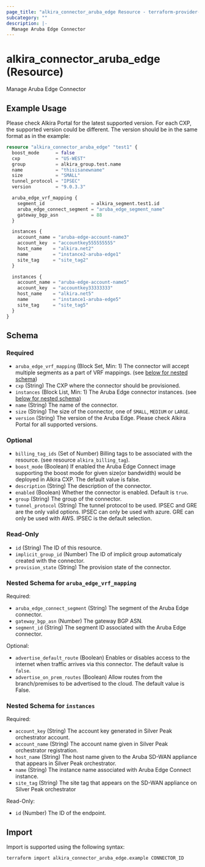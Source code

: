 ```yaml
---
page_title: "alkira_connector_aruba_edge Resource - terraform-provider-alkira"
subcategory: ""
description: |-
  Manage Aruba Edge Connector
---
```


# alkira_connector_aruba_edge (Resource)

Manage Aruba Edge Connector

## Example Usage

Please check Alkira Portal for the latest supported version. For each
CXP, the supported version could be different. The version should be
in the same format as in the example:

```terraform
resource "alkira_connector_aruba_edge" "test1" {
  boost_mode      = false
  cxp             = "US-WEST"
  group           = alkira_group.test.name
  name            = "thisisanewname"
  size            = "SMALL"
  tunnel_protocol = "IPSEC"
  version         = "9.0.3.3"

  aruba_edge_vrf_mapping {
    segment_id                 = alkira_segment.test1.id
    aruba_edge_connect_segment = "aruba_edge_segment_name"
    gateway_bgp_asn            = 88
  }

  instances {
    account_name = "aruba-edge-account-name3"
    account_key  = "accountkey555555555"
    host_name    = "alkira.net2"
    name         = "instance2-aruba-edge1"
    site_tag     = "site_tag2"
  }

  instances {
    account_name = "aruba-edge-account-name5"
    account_key  = "accountkey33333333"
    host_name    = "alkira.net5"
    name         = "instance1-aruba-edge5"
    site_tag     = "site_tag5"
  }
}
```

<!-- schema generated by tfplugindocs -->
## Schema

### Required

- `aruba_edge_vrf_mapping` (Block Set, Min: 1) The connector will accept multiple segments as a part of VRF mappings. (see [below for nested schema](#nestedblock--aruba_edge_vrf_mapping))
- `cxp` (String) The CXP where the connector should be provisioned.
- `instances` (Block List, Min: 1) The Aruba Edge connector instances. (see [below for nested schema](#nestedblock--instances))
- `name` (String) The name of the connector.
- `size` (String) The size of the connector, one of `SMALL`, `MEDIUM` or `LARGE`.
- `version` (String) The version of the Aruba Edge. Please check Alkira Portal for all supported versions.

### Optional

- `billing_tag_ids` (Set of Number) Billing tags to be associated with the resource. (see resource `alkira_billing_tag`).
- `boost_mode` (Boolean) If enabled the Aruba Edge Connect image supporting the boost mode for given size(or bandwidth) would be deployed in Alkira CXP. The default value is false.
- `description` (String) The description of the connector.
- `enabled` (Boolean) Whether the connector is enabled. Default is `true`.
- `group` (String) The group of the connector.
- `tunnel_protocol` (String) The tunnel protocol to be used. IPSEC and GRE are the only valid options. IPSEC can only be used with azure. GRE can only be used with AWS. IPSEC is the default selection.

### Read-Only

- `id` (String) The ID of this resource.
- `implicit_group_id` (Number) The ID of implicit group automaticaly created with the connector.
- `provision_state` (String) The provision state of the connector.

<a id="nestedblock--aruba_edge_vrf_mapping"></a>
### Nested Schema for `aruba_edge_vrf_mapping`

Required:

- `aruba_edge_connect_segment` (String) The segment of the Aruba Edge connector.
- `gateway_bgp_asn` (Number) The gateway BGP ASN.
- `segment_id` (String) The segment ID associated with the Aruba Edge connector.

Optional:

- `advertise_default_route` (Boolean) Enables or disables access to the internet when traffic arrives via this connector. The default value is `false`.
- `advertise_on_prem_routes` (Boolean) Allow routes from the branch/premises to be advertised to the cloud. The default value is False.


<a id="nestedblock--instances"></a>
### Nested Schema for `instances`

Required:

- `account_key` (String) The account key generated in Silver Peak orchestrator account.
- `account_name` (String) The account name given in Silver Peak orchestrator registration.
- `host_name` (String) The host name given to the Aruba SD-WAN appliance that appears in Silver Peak orchestrator.
- `name` (String) The instance name associated with Aruba Edge Connect instance.
- `site_tag` (String) The site tag that appears on the SD-WAN appliance on Silver Peak orchestrator

Read-Only:

- `id` (Number) The ID of the endpoint.

## Import

Import is supported using the following syntax:

```shell
terraform import alkira_connector_aruba_edge.example CONNECTOR_ID
```
